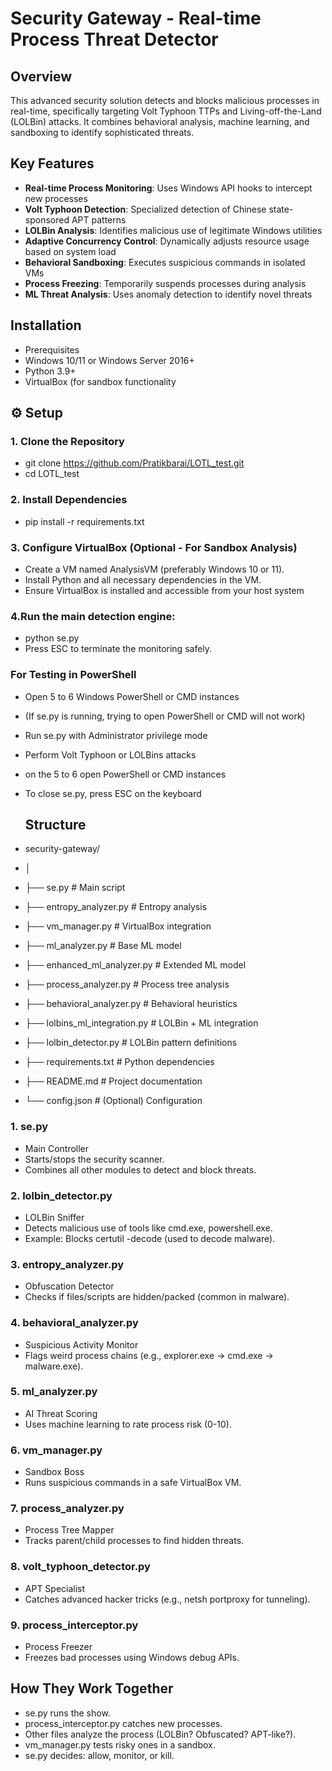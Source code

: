 # Security Gateway - Real-time Process Threat Detector

## Overview
This advanced security solution detects and blocks malicious processes in real-time, specifically targeting Volt Typhoon TTPs and Living-off-the-Land (LOLBin) attacks. It combines behavioral analysis, machine learning, and sandboxing to identify sophisticated threats.

## Key Features
- **Real-time Process Monitoring**: Uses Windows API hooks to intercept new processes
- **Volt Typhoon Detection**: Specialized detection of Chinese state-sponsored APT patterns
- **LOLBin Analysis**: Identifies malicious use of legitimate Windows utilities
- **Adaptive Concurrency Control**: Dynamically adjusts resource usage based on system load
- **Behavioral Sandboxing**: Executes suspicious commands in isolated VMs
- **Process Freezing**: Temporarily suspends processes during analysis
- **ML Threat Analysis**: Uses anomaly detection to identify novel threats
## Installation
- Prerequisites
- Windows 10/11 or Windows Server 2016+
- Python 3.9+
- VirtualBox (for sandbox functionality
## ⚙️ Setup

### 1. Clone the Repository
- git clone https://github.com/Pratikbarai/LOTL_test.git
- cd LOTL_test
### 2. Install Dependencies
- pip install -r requirements.txt
### 3. Configure VirtualBox (Optional - For Sandbox Analysis)
- Create a VM named AnalysisVM (preferably Windows 10 or 11).
- Install Python and all necessary dependencies in the VM.
- Ensure VirtualBox is installed and accessible from your host system
### 4.Run the main detection engine:
- python se.py
- Press ESC to terminate the monitoring safely.
### For Testing in PowerShell
- Open 5 to 6 Windows PowerShell or CMD instances
- (If se.py is running, trying to open PowerShell or CMD will not work)
- Run se.py with Administrator privilege mode
- Perform Volt Typhoon or LOLBins attacks
- on the 5 to 6 open PowerShell or CMD instances
- To close se.py, press ESC on the keyboard
 
  ## Structure
- security-gateway/
- │
- ├── se.py                  # Main script
- ├── entropy_analyzer.py    # Entropy analysis
- ├── vm_manager.py          # VirtualBox integration
- ├── ml_analyzer.py         # Base ML model
- ├── enhanced_ml_analyzer.py # Extended ML model
- ├── process_analyzer.py    # Process tree analysis
- ├── behavioral_analyzer.py # Behavioral heuristics
- ├── lolbins_ml_integration.py # LOLBin + ML integration
- ├── lolbin_detector.py     # LOLBin pattern definitions
- ├── requirements.txt       # Python dependencies
- ├── README.md              # Project documentation
- └── config.json            # (Optional) Configuration


### 1. se.py
- Main Controller
- Starts/stops the security scanner.
- Combines all other modules to detect and block threats.

### 2. lolbin_detector.py
- LOLBin Sniffer
- Detects malicious use of tools like cmd.exe, powershell.exe.
- Example: Blocks certutil -decode (used to decode malware).

### 3. entropy_analyzer.py
- Obfuscation Detector
- Checks if files/scripts are hidden/packed (common in malware).

### 4. behavioral_analyzer.py
- Suspicious Activity Monitor
- Flags weird process chains (e.g., explorer.exe → cmd.exe → malware.exe).

### 5. ml_analyzer.py
- AI Threat Scoring
- Uses machine learning to rate process risk (0-10).

### 6. vm_manager.py
- Sandbox Boss
- Runs suspicious commands in a safe VirtualBox VM.

### 7. process_analyzer.py
- Process Tree Mapper
- Tracks parent/child processes to find hidden threats.

### 8. volt_typhoon_detector.py
- APT Specialist
- Catches advanced hacker tricks (e.g., netsh portproxy for tunneling).

### 9. process_interceptor.py
- Process Freezer
- Freezes bad processes using Windows debug APIs.

## How They Work Together
- se.py runs the show.
- process_interceptor.py catches new processes.
- Other files analyze the process (LOLBin? Obfuscated? APT-like?).
- vm_manager.py tests risky ones in a sandbox.
- se.py decides: allow, monitor, or kill.
